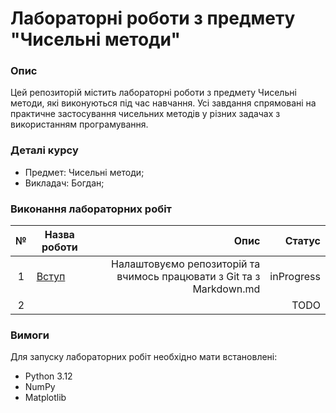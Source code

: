 # Лабораторні роботи з предмету "Чисельні методи"

### Опис

Цей репозиторій містить лабораторні роботи з предмету Чисельні методи, які виконуються під час навчання. Усі завдання спрямовані на практичне застосування чисельних методів у різних задачах з використанням програмування.

### Деталі курсу
+ Предмет: Чисельні методи;
+ Викладач: Богдан;


### Виконання лабораторних робіт

| №  | Назва роботи | Опис | Статус |
|:---:|---|---:|---:|
| 1 | [Вступ](/1_lab/README.md) | Налаштовуємо репозиторій та вчимось працювати з Git та з Markdown.md  | inProgress |
| 2 |  |    | TODO |

### Вимоги
Для запуску лабораторних робіт необхідно мати встановлені:

+ Python 3.12
+ NumPy
+ Matplotlib